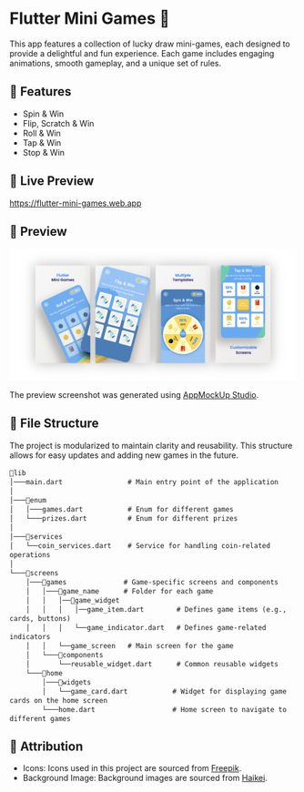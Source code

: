 # Flutter Mini Games 🎲

This app features a collection of lucky draw mini-games, each designed to provide a delightful and fun experience. Each game includes engaging animations, smooth gameplay, and a unique set of rules.

## 🎯 Features

- Spin & Win
- Flip, Scratch & Win
- Roll & Win
- Tap & Win
- Stop & Win

## 🔗 Live Preview

https://flutter-mini-games.web.app

## 📸 Preview

![](/preview/preview.png)

The preview screenshot was generated using [AppMockUp Studio](https://studio.app-mockup.com/).

## 📁 File Structure

The project is modularized to maintain clarity and reusability. This structure allows for easy updates and adding new games in the future.

```
📂lib
│───main.dart                # Main entry point of the application
│
│───📂enum
│   │───games.dart           # Enum for different games
│   └───prizes.dart          # Enum for different prizes
│
│───📂services
│   └──coin_services.dart    # Service for handling coin-related operations
│
└───📂screens
    │───📂games              # Game-specific screens and components
    │   │───📂game_name      # Folder for each game
    │   │   │──📂game_widget
    │   │   │   │──game_item.dart        # Defines game items (e.g., cards, buttons)
    │   │   │   └──game_indicator.dart   # Defines game-related indicators
    │   │   └──game_screen   # Main screen for the game
    │   └───📂components
    │       └──reusable_widget.dart      # Common reusable widgets
    └───📂home
        │───📂widgets
        │   └──game_card.dart           # Widget for displaying game cards on the home screen
        └───home.dart                   # Home screen to navigate to different games
```

## 🌟 Attribution

- Icons: Icons used in this project are sourced from [Freepik](https://www.freepik.com/).
- Background Image: Background images are sourced from [Haikei](https://app.haikei.app/).
